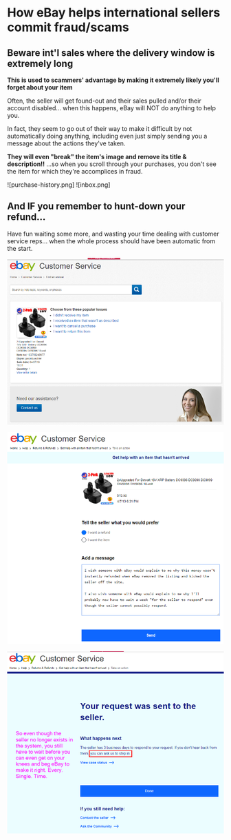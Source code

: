 # How eBay helps international sellers commit fraud/scams

## Beware int'l sales where the delivery window is extremely long

**This is used to scammers' advantage by making it extremely likely you'll forget about your item**

Often, the seller will get found-out and their sales pulled and/or their account disabled... when this happens, eBay will NOT do anything to help you. 

In fact, they seem to go out of their way to make it difficult by not automatically doing anything, including even just simply sending you a message about the actions they've taken.

**They will even "break" the item's image and remove its title & description!!** ...so when you scroll through your purchases, you don't see the item for which they're accomplices in fraud.


![purchase-history.png]
![inbox.png]

## And IF you remember to hunt-down your refund...

Have fun waiting some more, and wasting your time dealing with customer service reps... when the whole process should have been automatic from the start.

![](ebay-assistance.png)

![](ask-seller-for-refund.png)

![](wait-for-seller.png)